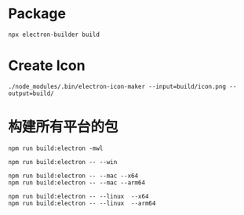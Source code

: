 # Package
```
npx electron-builder build
```

# Create Icon
```
./node_modules/.bin/electron-icon-maker --input=build/icon.png --output=build/
```

# 构建所有平台的包
```
npm run build:electron -mwl
```


```
npm run build:electron -- --win
```

```
npm run build:electron -- --mac --x64
npm run build:electron -- --mac --arm64
```

```
npm run build:electron -- --linux  --x64
npm run build:electron -- --linux  --arm64
```